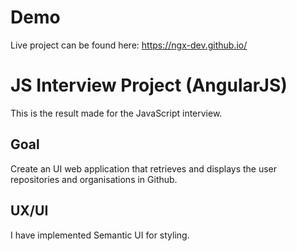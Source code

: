 # Demo
Live project can be found here: https://ngx-dev.github.io/

# JS Interview Project (AngularJS)
This is the result made for the JavaScript interview.

## Goal
Create an UI web application that retrieves and displays the user repositories and organisations in Github.

## UX/UI
I have implemented Semantic UI for styling.
